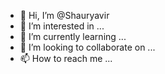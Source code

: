 - 👋 Hi, I’m @Shauryavir
- 👀 I’m interested in ...
- 🌱 I’m currently learning ...
- 💞️ I’m looking to collaborate on ...
- 📫 How to reach me ...

<!---
Shauryavir/Shauryavir is a ✨ special ✨ repository because its `README.md` (this file) appears on your GitHub profile.
You can click the Preview link to take a look at your changes.
--->
